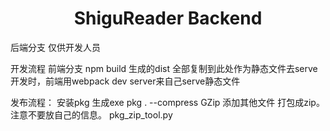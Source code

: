 
<h1 align="center">ShiguReader Backend</h1>

后端分支 仅供开发人员

开发流程
    前端分支 npm build 生成的dist
    全部复制到此处作为静态文件去serve
    开发时，前端用webpack dev server来自己serve静态文件

发布流程：
    安装pkg 
    生成exe    pkg . --compress GZip
    添加其他文件 
    打包成zip。 注意不要放自己的信息。 pkg_zip_tool.py


